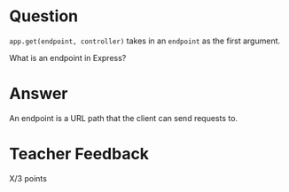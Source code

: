 # Question

`app.get(endpoint, controller)` takes in an `endpoint` as the first argument.

What is an endpoint in Express?

# Answer
An endpoint is a URL path that the client can send requests to.

# Teacher Feedback

X/3 points
